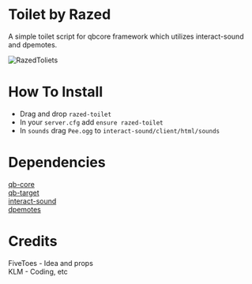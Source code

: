 # Toilet by Razed
A simple toilet script for qbcore framework which utilizes interact-sound and dpemotes.

![RazedToliets](https://user-images.githubusercontent.com/91488137/197268489-2dd3def7-b472-4d89-9321-50853eef8a47.png)

# How To Install
* Drag and drop `razed-toilet`
* In your `server.cfg` add `ensure razed-toilet`
* In `sounds` drag `Pee.ogg` to `interact-sound/client/html/sounds`

# Dependencies
[qb-core](https://github.com/qbcore-framework/qb-core)\
[qb-target](https://github.com/qbcore-framework/qb-target)\
[interact-sound](https://github.com/qbcore-framework/interact-sound)\
[dpemotes](https://github.com/andristum/dpemotes)

# Credits
FiveToes - Idea and props\
KLM - Coding, etc
